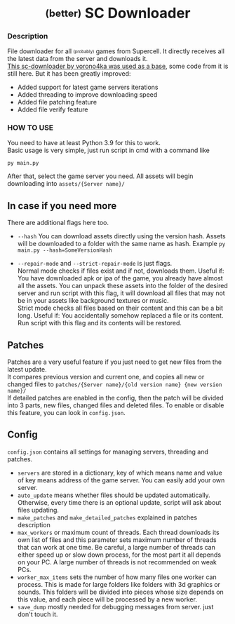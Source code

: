 <p>
<h1 align="center" style="font-size: 32px;"> <sub><sup>(better)</sup></sub> SC Downloader</h1>
</p>

### Description
File downloader for all  <sub><sup>(probably)</sup></sub> games from Supercell. It directly receives all the latest data from the server and downloads it.  
[This sc-downloader by vorono4ka was used as a base](https://github.com/Vorono4ka/sc-downloader), some code from it is still here. But it has been greatly improved:
- Added support for latest game servers iterations
- Added threading to improve downloading speed
- Added file patching feature
- Added file verify feature

### HOW TO USE
You need to have at least Python 3.9 for this to work.  
Basic usage is very simple, just run script in cmd with a command like
```
py main.py
```
After that, select the game server you need. All assets will begin downloading into ```assets/{Server name}/```

## In case if you need more
There are additional flags here too. 

- ```--hash``` You can download assets directly using the version hash. Assets will be downloaded to a folder with the same name as hash. Example ```py main.py --hash=SomeVersionHash```

- ```--repair-mode``` and ```--strict-repair-mode``` is just flags.  
Normal mode checks if files exist and if not, downloads them. Useful if: You have downloaded apk or ipa of the game, you already have almost all the assets. You can unpack these assets into the folder of the desired server and run script with this flag, it will download all files that may not be in your assets like background textures or music.  
Strict mode checks all files based on their content and this can be a bit long. Useful if: You accidentally somehow replaced a file or its content. Run script with this flag and its contents will be restored.

## Patches
Patches are a very useful feature if you just need to get new files from the latest update.  
It compares previous version and current one, and copies all new or changed files to ```patches/{Server name}/{old version name} {new version name}/```  
If detailed patches are enabled in the config, then the patch will be divided into 3 parts, new files, changed files and deleted files.
To enable or disable this feature, you can look in ```config.json```.

## Config
```config.json``` contains all settings for managing servers, threading and patches.
- ```servers``` are stored in a dictionary, key of which means name and value of key means address of the game server. You can easily add your own server.  
- ```auto_update``` means whether files should be updated automatically. Otherwise, every time there is an optional update, script will ask about files updating. 
- ```make_patches``` and ```make_detailed_patches``` explained in patches description
- ```max_workers``` or maximum count of threads. Each thread downloads its own list of files and this parameter sets maximum number of threads that can work at one time. Be careful, a large number of threads can either speed up or slow down process, for the most part it all depends on your PC. A large number of threads is not recommended on weak PCs.  
- ```worker_max_items``` sets the number of how many files one worker can process. This is made for large folders like folders with 3d graphics or sounds. This folders will be divided into pieces whose size depends on this value, and each piece will be processed by a new worker.
- ```save_dump``` mostly needed for debugging messages from server. just don't touch it.

